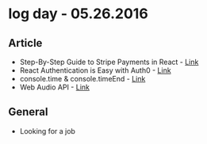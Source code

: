 # log day - 05.26.2016

## Article 

- Step-By-Step Guide to Stripe Payments in React - [Link](https://davidwalsh.name/step-step-guide-stripe-payments-react)
- React Authentication is Easy with Auth0 - [Link](https://davidwalsh.name/react-authentication)
- console.time & console.timeEnd - [Link](https://davidwalsh.name/console-time)
- Web Audio API - [Link](https://davidwalsh.name/web-audio-api)


## General 

- Looking for a job
